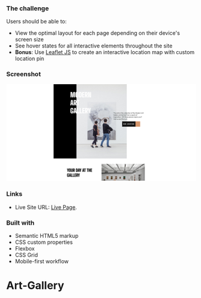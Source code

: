 ### The challenge

Users should be able to:

- View the optimal layout for each page depending on their device's screen size
- See hover states for all interactive elements throughout the site
- **Bonus**: Use [Leaflet JS](https://leafletjs.com/) to create an interactive location map with custom location pin

### Screenshot

![](./Screenshot.png)

### Links

- Live Site URL: [Live Page](https://github.com/Thignvs/Art-Gallery).


### Built with

- Semantic HTML5 markup
- CSS custom properties
- Flexbox
- CSS Grid
- Mobile-first workflow
# Art-Gallery
